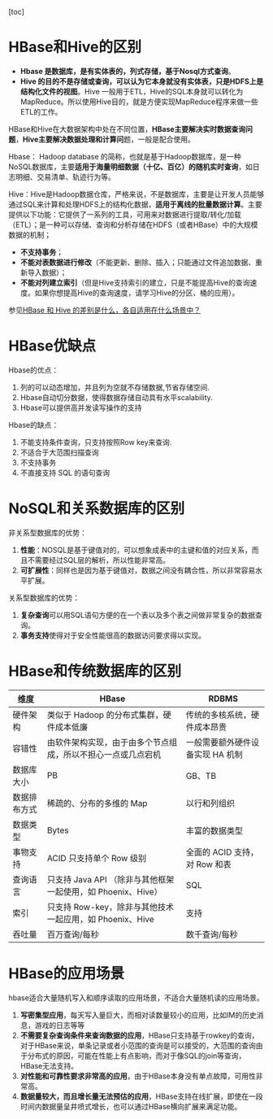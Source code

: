 [toc]

# HBase和Hive的区别
- **Hbase 是数据库，是有实体表的，列式存储，基于Nosql方式查询**。
- **Hive 的目的不是存储或查询，可以认为它本身就没有实体表，只是HDFS上是结构化文件的视图**。Hive 一般用于ETL，Hive的SQL本身就可以转化为MapReduce。所以使用Hive目的，就是方便实现MapReduce程序来做一些ETL的工作。

HBase和Hive在大数据架构中处在不同位置，**HBase主要解决实时数据查询问题**，**Hive主要解决数据处理和计算问**题，一般是配合使用。

Hbase： Hadoop database 的简称，也就是基于Hadoop数据库，是一种NoSQL数据库，主要**适用于海量明细数据（十亿、百亿）的随机实时查询**，如日志明细、交易清单、轨迹行为等。

Hive：Hive是Hadoop数据仓库，严格来说，不是数据库，主要是让开发人员能够通过SQL来计算和处理HDFS上的结构化数据，**适用于离线的批量数据计算**。主要提供以下功能：它提供了一系列的工具，可用来对数据进行提取/转化/加载（ETL）；是一种可以存储、查询和分析存储在HDFS（或者HBase）中的大规模数据的机制；
- **不支持事务**；
- **不能对表数据进行修改**（不能更新、删除、插入；只能通过文件追加数据、重新导入数据）；
- **不能对列建立索引**（但是Hive支持索引的建立，只是不能提高Hive的查询速度。如果你想提高Hive的查询速度，请学习Hive的分区、桶的应用）。

参见[HBase 和 Hive 的差别是什么，各自适用在什么场景中？](https://www.zhihu.com/question/21677041)

# HBase优缺点
Hbase的优点：   
1. 列的可以动态增加，并且列为空就不存储数据,节省存储空间.
2. Hbase自动切分数据，使得数据存储自动具有水平scalability.
3. Hbase可以提供高并发读写操作的支持

Hbase的缺点：
1. 不能支持条件查询，只支持按照Row key来查询.
2. 不适合于大范围扫描查询
3. 不支持事务
4. 不直接支持 SQL 的语句查询

# NoSQL和关系数据库的区别
非关系型数据库的优势：
1. **性能**：NOSQL是基于键值对的，可以想象成表中的主键和值的对应关系，而且不需要经过SQL层的解析，所以性能非常高。
2. **可扩展性**：同样也是因为基于键值对，数据之间没有耦合性，所以非常容易水平扩展。

关系型数据库的优势：
1. **复杂查询**可以用SQL语句方便的在一个表以及多个表之间做非常复杂的数据查询。
2. **事务支持**使得对于安全性能很高的数据访问要求得以实现。

# HBase和传统数据库的区别
 维度 | HBase | RDBMS
---|---|---
硬件架构 | 类似于 Hadoop 的分布式集群，硬件成本低廉 | 传统的多核系统，硬件成本昂贵
容错性 | 由软件架构实现，由于由多个节点组成，所以不担心一点或几点宕机 | 一般需要额外硬件设备实现 HA 机制
数据库大小 | PB	| GB、TB
数据排布方式 | 稀疏的、分布的多维的 Map | 以行和列组织
数据类型 | Bytes | 丰富的数据类型
事物支持 | ACID 只支持单个 Row 级别 | 全面的 ACID 支持，对 Row 和表
查询语言 | 只支持 Java API （除非与其他框架一起使用，如 Phoenix、Hive） | SQL
索引 | 只支持 Row-key，除非与其他技术一起应用，如 Phoenix、Hive | 支持
吞吐量 | 百万查询/每秒 | 数千查询/每秒

# HBase的应用场景
hbase适合大量随机写入和顺序读取的应用场景，不适合大量随机读的应用场景。
1. **写密集型应用**，每天写入量巨大，而相对读数量较小的应用，比如IM的历史消息，游戏的日志等等
2. **不需要复杂查询条件来查询数据的应用**，HBase只支持基于rowkey的查询，对于HBase来说，单条记录或者小范围的查询是可以接受的，大范围的查询由于分布式的原因，可能在性能上有点影响，而对于像SQL的join等查询，HBase无法支持。
3. **对性能和可靠性要求非常高的应用**，由于HBase本身没有单点故障，可用性非常高。 
4. **数据量较大，而且增长量无法预估的应用**，HBase支持在线扩展，即使在一段时间内数据量呈井喷式增长，也可以通过HBase横向扩展来满足功能。
